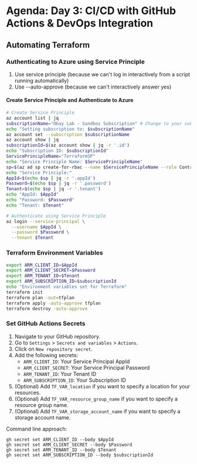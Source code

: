 # Agenda: Day 3: CI/CD with GitHub Actions & DevOps Integration

## Automating Terraform

### Authenticating to Azure using Service Principle

1. Use service principle (because we can't log in interactively from a script running automatically)
2. Use --auto-approve (because we can't interactively answer yes)

#### Create Service Principle and Authenticate to Azure

```bash
# Create Service Principle
az account list | jq
subscriptionName="Obay Lab - Sandbox Subscription" # Change to your subscription name
echo "Setting subscription to: $subscriptionName"
az account set --subscription $subscriptionName
az account show | jq
subscriptionId=$(az account show | jq -r '.id')
echo "Subscription ID: $subscriptionId"
ServicePrincipleName="TerraformSP"
echo "Service Principle Name: $ServicePrincipleName"
sp=$(az ad sp create-for-rbac --name $ServicePrincipleName --role Contributor --scopes /subscriptions/$subscriptionId)
echo "Service Principle:"
AppId=$(echo $sp | jq -r '.appId')
Password=$(echo $sp | jq -r '.password')
Tenant=$(echo $sp | jq -r '.tenant')
echo "AppId: $AppId"
echo "Password: $Password"
echo "Tenant: $Tenant"

# Authenticate using Service Principle
az login --service-principal \
  --username $AppId \
  --password $Password \
  --tenant $Tenant
```

### Terraform Environment Variables
```bash
export ARM_CLIENT_ID=$AppId
export ARM_CLIENT_SECRET=$Password
export ARM_TENANT_ID=$Tenant
export ARM_SUBSCRIPTION_ID=$subscriptionId
echo "Environment variables set for Terraform"
terraform init
terraform plan -out=tfplan
terraform apply -auto-approve tfplan
terraform destroy -auto-approve
```

### Set GitHub Actions Secrets
1. Navigate to your GitHub repository.
2. Go to `Settings` > `Secrets and variables` > `Actions`.
3. Click on `New repository secret`.
4. Add the following secrets:
   - `ARM_CLIENT_ID`: Your Service Principal AppId
   - `ARM_CLIENT_SECRET`: Your Service Principal Password
   - `ARM_TENANT_ID`: Your Tenant ID
   - `ARM_SUBSCRIPTION_ID`: Your Subscription ID
5. (Optional) Add `TF_VAR_location` if you want to specify a location for your resources.
6. (Optional) Add `TF_VAR_resource_group_name` if you want to specify a resource group name.
7. (Optional) Add `TF_VAR_storage_account_name` if you want to specify a storage account name.

Command line approach:
```bashgh
gh secret set ARM_CLIENT_ID --body $AppId
gh secret set ARM_CLIENT_SECRET --body $Password
gh secret set ARM_TENANT_ID --body $Tenant
gh secret set ARM_SUBSCRIPTION_ID --body $subscriptionId
```